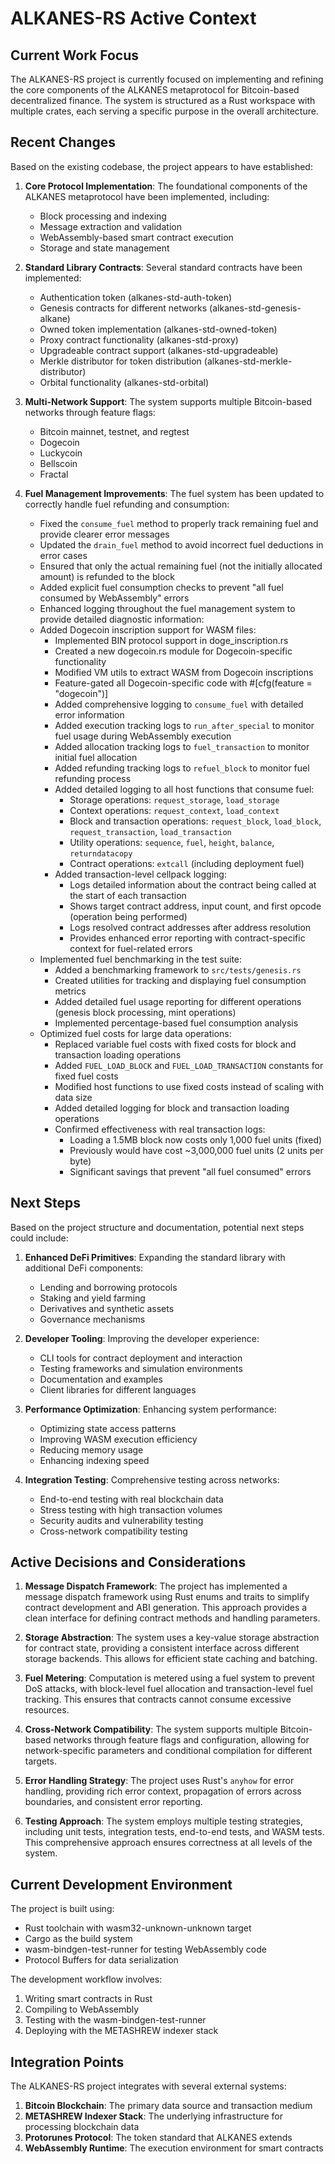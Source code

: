 # ALKANES-RS Active Context

## Current Work Focus

The ALKANES-RS project is currently focused on implementing and refining the core components of the ALKANES metaprotocol for Bitcoin-based decentralized finance. The system is structured as a Rust workspace with multiple crates, each serving a specific purpose in the overall architecture.

## Recent Changes

Based on the existing codebase, the project appears to have established:

1. **Core Protocol Implementation**: The foundational components of the ALKANES metaprotocol have been implemented, including:
   - Block processing and indexing
   - Message extraction and validation
   - WebAssembly-based smart contract execution
   - Storage and state management

2. **Standard Library Contracts**: Several standard contracts have been implemented:
   - Authentication token (alkanes-std-auth-token)
   - Genesis contracts for different networks (alkanes-std-genesis-alkane)
   - Owned token implementation (alkanes-std-owned-token)
   - Proxy contract functionality (alkanes-std-proxy)
   - Upgradeable contract support (alkanes-std-upgradeable)
   - Merkle distributor for token distribution (alkanes-std-merkle-distributor)
   - Orbital functionality (alkanes-std-orbital)

3. **Multi-Network Support**: The system supports multiple Bitcoin-based networks through feature flags:
   - Bitcoin mainnet, testnet, and regtest
   - Dogecoin
   - Luckycoin
   - Bellscoin
   - Fractal

4. **Fuel Management Improvements**: The fuel system has been updated to correctly handle fuel refunding and consumption:
   - Fixed the `consume_fuel` method to properly track remaining fuel and provide clearer error messages
   - Updated the `drain_fuel` method to avoid incorrect fuel deductions in error cases
   - Ensured that only the actual remaining fuel (not the initially allocated amount) is refunded to the block
   - Added explicit fuel consumption checks to prevent "all fuel consumed by WebAssembly" errors
   - Enhanced logging throughout the fuel management system to provide detailed diagnostic information:
   - Added Dogecoin inscription support for WASM files:
     - Implemented BIN protocol support in doge_inscription.rs
     - Created a new dogecoin.rs module for Dogecoin-specific functionality
     - Modified VM utils to extract WASM from Dogecoin inscriptions
     - Feature-gated all Dogecoin-specific code with #[cfg(feature = "dogecoin")]
     - Added comprehensive logging to `consume_fuel` with detailed error information
     - Added execution tracking logs to `run_after_special` to monitor fuel usage during WebAssembly execution
     - Added allocation tracking logs to `fuel_transaction` to monitor initial fuel allocation
     - Added refunding tracking logs to `refuel_block` to monitor fuel refunding process
     - Added detailed logging to all host functions that consume fuel:
       - Storage operations: `request_storage`, `load_storage`
       - Context operations: `request_context`, `load_context`
       - Block and transaction operations: `request_block`, `load_block`, `request_transaction`, `load_transaction`
       - Utility operations: `sequence`, `fuel`, `height`, `balance`, `returndatacopy`
       - Contract operations: `extcall` (including deployment fuel)
     - Added transaction-level cellpack logging:
       - Logs detailed information about the contract being called at the start of each transaction
       - Shows target contract address, input count, and first opcode (operation being performed)
       - Logs resolved contract addresses after address resolution
       - Provides enhanced error reporting with contract-specific context for fuel-related errors
   - Implemented fuel benchmarking in the test suite:
     - Added a benchmarking framework to `src/tests/genesis.rs`
     - Created utilities for tracking and displaying fuel consumption metrics
     - Added detailed fuel usage reporting for different operations (genesis block processing, mint operations)
     - Implemented percentage-based fuel consumption analysis
   - Optimized fuel costs for large data operations:
     - Replaced variable fuel costs with fixed costs for block and transaction loading operations
     - Added `FUEL_LOAD_BLOCK` and `FUEL_LOAD_TRANSACTION` constants for fixed fuel costs
     - Modified host functions to use fixed costs instead of scaling with data size
     - Added detailed logging for block and transaction loading operations
     - Confirmed effectiveness with real transaction logs:
       - Loading a 1.5MB block now costs only 1,000 fuel units (fixed)
       - Previously would have cost ~3,000,000 fuel units (2 units per byte)
       - Significant savings that prevent "all fuel consumed" errors

## Next Steps

Based on the project structure and documentation, potential next steps could include:

1. **Enhanced DeFi Primitives**: Expanding the standard library with additional DeFi components:
   - Lending and borrowing protocols
   - Staking and yield farming
   - Derivatives and synthetic assets
   - Governance mechanisms

2. **Developer Tooling**: Improving the developer experience:
   - CLI tools for contract deployment and interaction
   - Testing frameworks and simulation environments
   - Documentation and examples
   - Client libraries for different languages

3. **Performance Optimization**: Enhancing system performance:
   - Optimizing state access patterns
   - Improving WASM execution efficiency
   - Reducing memory usage
   - Enhancing indexing speed

4. **Integration Testing**: Comprehensive testing across networks:
   - End-to-end testing with real blockchain data
   - Stress testing with high transaction volumes
   - Security audits and vulnerability testing
   - Cross-network compatibility testing

## Active Decisions and Considerations

1. **Message Dispatch Framework**: The project has implemented a message dispatch framework using Rust enums and traits to simplify contract development and ABI generation. This approach provides a clean interface for defining contract methods and handling parameters.

2. **Storage Abstraction**: The system uses a key-value storage abstraction for contract state, providing a consistent interface across different storage backends. This allows for efficient state caching and batching.

3. **Fuel Metering**: Computation is metered using a fuel system to prevent DoS attacks, with block-level fuel allocation and transaction-level fuel tracking. This ensures that contracts cannot consume excessive resources.

4. **Cross-Network Compatibility**: The system supports multiple Bitcoin-based networks through feature flags and configuration, allowing for network-specific parameters and conditional compilation for different targets.

5. **Error Handling Strategy**: The project uses Rust's `anyhow` for error handling, providing rich error context, propagation of errors across boundaries, and consistent error reporting.

6. **Testing Approach**: The system employs multiple testing strategies, including unit tests, integration tests, end-to-end tests, and WASM tests. This comprehensive approach ensures correctness at all levels of the system.

## Current Development Environment

The project is built using:
- Rust toolchain with wasm32-unknown-unknown target
- Cargo as the build system
- wasm-bindgen-test-runner for testing WebAssembly code
- Protocol Buffers for data serialization

The development workflow involves:
1. Writing smart contracts in Rust
2. Compiling to WebAssembly
3. Testing with the wasm-bindgen-test-runner
4. Deploying with the METASHREW indexer stack

## Integration Points

The ALKANES-RS project integrates with several external systems:

1. **Bitcoin Blockchain**: The primary data source and transaction medium
2. **METASHREW Indexer Stack**: The underlying infrastructure for processing blockchain data
3. **Protorunes Protocol**: The token standard that ALKANES extends
4. **WebAssembly Runtime**: The execution environment for smart contracts